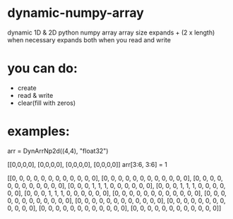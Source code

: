 # dynamic-numpy-array
dynamic 1D & 2D python numpy array
array size expands + (2 x length) when necessary
expands both when you read and write

# you can do:
 - create
 - read & write
 - clear(fill with zeros)

# examples:
arr = DynArrNp2d((4,4), "float32")
>>
[[0,0,0,0],
 [0,0,0,0],
 [0,0,0,0],
 [0,0,0,0]]
arr[3:6, 3:6] = 1
>>
[[0, 0, 0, 0, 0, 0, 0, 0, 0, 0, 0, 0],
 [0, 0, 0, 0, 0, 0, 0, 0, 0, 0, 0, 0],
 [0, 0, 0, 0, 0, 0, 0, 0, 0, 0, 0, 0],
 [0, 0, 0, 1, 1, 1, 0, 0, 0, 0, 0, 0],
 [0, 0, 0, 1, 1, 1, 0, 0, 0, 0, 0, 0],
 [0, 0, 0, 1, 1, 1, 0, 0, 0, 0, 0, 0],
 [0, 0, 0, 0, 0, 0, 0, 0, 0, 0, 0, 0],
 [0, 0, 0, 0, 0, 0, 0, 0, 0, 0, 0, 0],
 [0, 0, 0, 0, 0, 0, 0, 0, 0, 0, 0, 0],
 [0, 0, 0, 0, 0, 0, 0, 0, 0, 0, 0, 0],
 [0, 0, 0, 0, 0, 0, 0, 0, 0, 0, 0, 0],
 [0, 0, 0, 0, 0, 0, 0, 0, 0, 0, 0, 0]]


